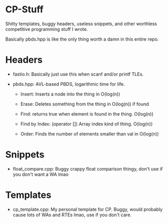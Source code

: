 # CP-Stuff
Shitty templates, buggy headers, useless snippets, and other worthless competitive programming stuff I wrote.

Basically pbds.hpp is like the only thing worth a damn in this entire repo.


# Headers

- fastio.h: Basically just use this when scanf and/or printf TLEs.

- pbds.hpp:	AVL-based PBDS, logarithmic time for life.

  - Insert: Inserts a node into the thing in O(log(n))
	
  - Erase: Deletes something from the thing in O(log(n)) if found
	
  -	Find: returns true when element is found in the thing. O(log(n))
	
  -	Find by Index: (operator []) Array index kind of thing. O(log(n))
	
  -	Order: Finds the number of elements smaller than val in O(log(n))
	
	
# Snippets

- float_compare.cpp: Buggy crappy float comparison thingy, don't use if you don't want a WA lmao


# Templates

- cp_template.cpp: My personal template for CP. Buggy, would probably cause lots of WAs and RTEs lmao, use if you don't care.
